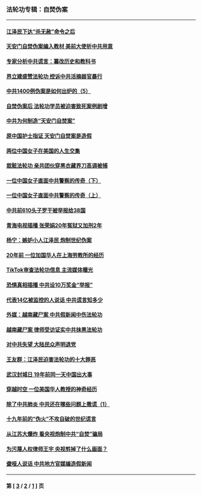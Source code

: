 ### 法轮功专辑：自焚伪案
---
#### [江泽民下达“杀无赦”命令之后](../../pages/nf5562/n13878084.md?04050430) 
#### [天安门自焚伪案编入教材 美前大使析中共用意](../../pages/nf5562/n13791932.md?04050430) 
#### [专家分析中共谎言：纂改历史和教科书](../../pages/nf5562/n13781542.md?04050430) 
#### [界立建盛赞法轮功 控诉中共活摘器官暴行](../../pages/nf5562/n13781971.md?04050430) 
#### [中共1400例伪案是如何出炉的（5）](../../pages/nf5562/n13226831.md?04050430) 
#### [自焚伪案后 法轮功学员被迫害致死案例剧增](../../pages/nf5562/n13190600.md?04050430) 
#### [中共为何制造“天安门自焚案”](../../pages/nf5562/n13183270.md?04050430) 
#### [原中国护士指证 天安门自焚案是造假](../../pages/nf5562/n13172289.md?04050430) 
#### [两位中国女子在美国的人生交集](../../pages/nf5562/n13156138.md?04050430) 
#### [栽赃法轮功 亲共团伙穿黑衣藏界刀高调被捕](../../pages/nf5562/n13073780.md?04050430) 
#### [一位中国女子直面中共警察的传奇（下）](../../pages/nf5562/n12989706.md?04050430) 
#### [一位中国女子直面中共警察的传奇（上）](../../pages/nf5562/n12985072.md?04050430) 
#### [中共前610头子罗干被举报给38国](../../pages/nf5562/n12975419.md?04050430) 
#### [青海电视插播 张荣娟20年冤狱又加刑2年](../../pages/nf5562/n12738166.md?04050430) 
#### [杨宁：嫉妒小人江泽民 炮制世纪伪案](../../pages/nf5562/n12724108.md?04050430) 
#### [20年前 一位加国华人在上海劳教所的经历](../../pages/nf5562/n12707932.md?04050430) 
#### [TikTok审查法轮功信息 主流媒体曝光](../../pages/nf5562/n12362336.md?04050430) 
#### [恐惧真相插播 中共设10万奖金“举报”](../../pages/nf5562/n12306396.md?04050430) 
#### [代表14亿被监控的人说话 中共谎言知多少](../../pages/nf5562/n12297484.md?04050430) 
#### [外媒：越南藏尸案 中共假新闻中伤法轮功](../../pages/nf5562/n12264411.md?04050430) 
#### [越南藏尸案 律师受访证实中共抹黑法轮功](../../pages/nf5562/n12261878.md?04050430) 
#### [对中共失望 大陆民众声明退党](../../pages/nf5562/n12187315.md?04050430) 
#### [王友群：江泽民迫害法轮功的十大罪恶](../../pages/nf5562/n12169074.md?04050430) 
#### [武汉封城日 19年前同一天中国出大事](../../pages/nf5562/n12150901.md?04050430) 
#### [穿越时空  一位美国华人教授的神奇经历](../../pages/nf5562/n12097460.md?04050430) 
#### [除了中共肺炎 中共还在哪些问题上撒谎（1）](../../pages/nf5562/n11955770.md?04050430) 
#### [十九年前的“伪火”不攻自破的世纪谎言](../../pages/nf5562/n11813238.md?04050430) 
#### [从江苏大爆炸 看央视炮制中共“自焚”骗局](../../pages/nf5562/n11140275.md?04050430) 
#### [为污蔑人权律师王宇 央视剪掉了什么画面？](../../pages/nf5562/n11130142.md?04050430) 
#### [聋哑人说话 中共地方官媒编造假新闻](../../pages/nf5562/n11006067.md?04050430) 

---
#### 第 [ [3](./3.md?04050430) / [2](./2.md?04050430) / [1](./1.md?04050430) ] 页
